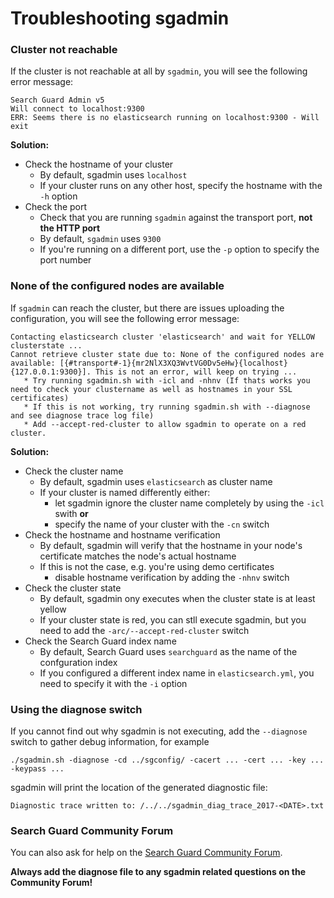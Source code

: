 # Troubleshooting sgadmin

### Cluster not reachable

If the cluster is not reachable at all by `sgadmin`, you will see the following error message:

```
Search Guard Admin v5
Will connect to localhost:9300
ERR: Seems there is no elasticsearch running on localhost:9300 - Will exit
```

**Solution:**

* Check the hostname of your cluster
  * By default, sgadmin uses `localhost`
  * If your cluster runs on any other host, specify the hostname with the `-h` option
* Check the port
  * Check that you are running `sgadmin` against the transport port, **not the HTTP port** 
  * By default, `sgadmin` uses `9300`  
  * If you're running on a different port, use the `-p` option to specify the port number

### None of the configured nodes are available

If `sgadmin` can reach the cluster, but there are issues uploading the configuration, you will see the following error message:

``` 
Contacting elasticsearch cluster 'elasticsearch' and wait for YELLOW clusterstate ...
Cannot retrieve cluster state due to: None of the configured nodes are available: [{#transport#-1}{mr2NlX3XQ3WvtVG0Dv5eHw}{localhost}{127.0.0.1:9300}]. This is not an error, will keep on trying ...
   * Try running sgadmin.sh with -icl and -nhnv (If thats works you need to check your clustername as well as hostnames in your SSL certificates)
   * If this is not working, try running sgadmin.sh with --diagnose and see diagnose trace log file)
   * Add --accept-red-cluster to allow sgadmin to operate on a red cluster.
```

**Solution:**

* Check the cluster name
  * By default, sgadmin uses `elasticsearch` as cluster name
  * If your cluster is named differently either:
     * let sgadmin ignore the cluster name completely by using the `-icl` swith **or**
     * specify the name of your cluster with the `-cn` switch 
* Check the hostname and hostname verification
  * By default, sgadmin will verify that the hostname in your node's certificate matches the node's actual hostname
  * If this is not the case, e.g. you're using demo certificates
     * disable hostname verification by adding the `-nhnv` switch   
* Check the cluster state
  * By default, sgadmin ony executes when the cluster state is at least yellow
  * If your cluster state is red, you can stll execute sgadmin, but you need to add the `-arc/--accept-red-cluster` switch
* Check the Search Guard index name
  * By default, Search Guard uses `searchguard` as the name of the confguration index 
  * If you configured a different index name in `elasticsearch.yml`, you need to specify it with the `-i` option
  
### Using the diagnose switch

If you cannot find out why sgadmin is not executing, add the `--diagnose` switch to gather debug information, for example

```
./sgadmin.sh -diagnose -cd ../sgconfig/ -cacert ... -cert ... -key ... -keypass ...
```

sgadmin will print the location of the generated diagnostic file:

```
Diagnostic trace written to: /../../sgadmin_diag_trace_2017-<DATE>.txt
```

### Search Guard Community Forum

You can also ask for help on the [Search Guard Community Forum](https://groups.google.com/forum/#!forum/search-guard).

**Always add the diagnose file to any sgadmin related questions on the Community Forum!**